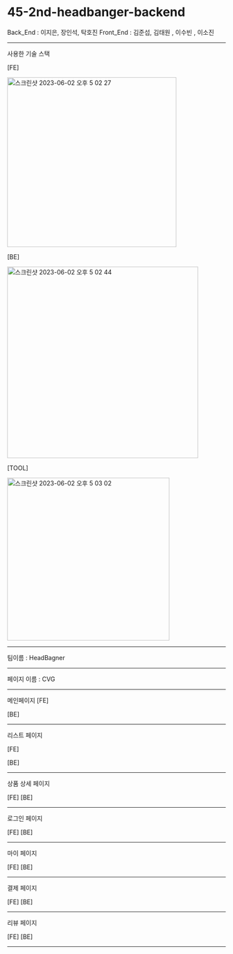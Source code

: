 # 45-2nd-headbanger-backend
Back_End : 이지은, 장인석, 탁호진
Front_End : 김준섭, 김태원 , 이수빈 , 이소진

-------------
사용한 기술 스택

[FE]

<img width="390" alt="스크린샷 2023-06-02 오후 5 02 27" src="https://github.com/wecode-bootcamp-korea/45-2nd-headbanger-backend/assets/125236449/b926031c-2134-4372-9b89-e7bf332827ba">

[BE]

<img width="440" alt="스크린샷 2023-06-02 오후 5 02 44" src="https://github.com/wecode-bootcamp-korea/45-2nd-headbanger-backend/assets/125236449/a477ce5c-0374-441b-80e8-ba6977bd0023">

[TOOL]

<img width="374" alt="스크린샷 2023-06-02 오후 5 03 02" src="https://github.com/wecode-bootcamp-korea/45-2nd-headbanger-backend/assets/125236449/d1d2be18-b1c5-4d66-8e90-b518c37735e3">

--------------

팀이름 : HeadBagner

--------------

페이지 이름 : CVG

--------------

메인페이지 
[FE]

[BE]

--------------


리스트 페이지

[FE]

[BE]


---------------

상품 상세 페이지

[FE]
[BE]

---------------

로그인 페이지

[FE]
[BE]

--------------

마이 페이지

[FE]
[BE]

--------------

결제 페이지 

[FE]
[BE]

-------------

리뷰 페이지

[FE]
[BE]

-------------


